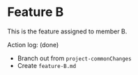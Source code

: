 Feature B
===

This is the feature assigned to member B.

Action log: (done)
- Branch out from `project-commonChanges`
- Create `feature-B.md`

